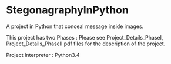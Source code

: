 # StegonagraphyInPython
A project in Python that conceal message inside images. 

This project has two Phases : 
Please see Project_Details_PhaseI, Project_Details_PhaseII pdf files for the description of the project.

Project Interpreter : Python3.4
